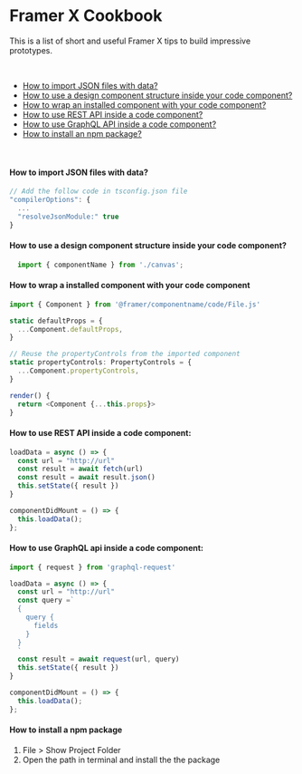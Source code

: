 # Framer X Cookbook
This is a list of short and useful Framer X tips to build impressive prototypes.

<br/>

- [How to import JSON files with data?](#how-to-import-json-files-with-data)
- [How to use a design component structure inside your code component?](#how-to-use-a-design-component-structure-inside-your-code-component)
- [How to wrap an installed component with your code component?](#how-to-wrap-a-installed-component-with-your-code-component)
- [How to use REST API inside a code component?](#how-to-use-rest-api-inside-a-code-component)
- [How to use GraphQL API inside a code component?](#how-to-use-graphql-api-inside-a-code-component)
- [How to install an npm package?](#how-to-install-an-npm-package)

<br/>

#### How to import JSON files with data?
```js
// Add the follow code in tsconfig.json file
"compilerOptions": {
  ...
  "resolveJsonModule:" true
}
```
#### How to use a design component structure inside your code component?
```js
  import { componentName } from './canvas'; 
```
#### How to wrap a installed component with your code component
```js
import { Component } from '@framer/componentname/code/File.js'

static defaultProps = { 
  ...Component.defaultProps,
}

// Reuse the propertyControls from the imported component
static propertyControls: PropertyControls = { 
  ...Component.propertyControls,
} 

render() { 
  return <Component {...this.props}>
}
```
#### How to use REST API inside a code component:
```js
loadData = async () => {
  const url = "http://url"
  const result = await fetch(url)
  const result = await result.json()
  this.setState({ result })
}

componentDidMount = () => { 
  this.loadData();
};
```
#### How to use GraphQL api inside a code component:
```js
import { request } from 'graphql-request'

loadData = async () => {
  const url = "http://url"
  const query =`
  {
    query { 
      fields
    }	
  }
  `
  const result = await request(url, query)
  this.setState({ result })
}

componentDidMount = () => { 
  this.loadData();
};
```
#### How to install a npm package

1. File > Show Project Folder
2. Open the path in terminal and install the the package
